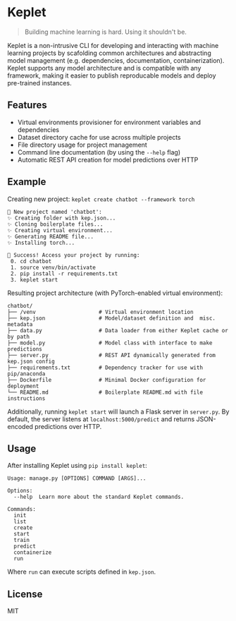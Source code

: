 # Keplet
> Building machine learning is hard. Using it shouldn't be.

Keplet is a non-intrusive CLI for developing and interacting with machine learning projects by scafolding common architectures and abstracting model management (e.g. dependencies, documentation, containerization). Keplet supports any model architecture and is compatible with any framework, making it easier to publish reproducable models and deploy pre-trained instances.

## Features
- Virtual environments provisioner for environment variables and dependencies
- Dataset directory cache for use across multiple projects
- File directory usage for project management
- Command line documentation (by using the `--help` flag)
- Automatic REST API creation for model predictions over HTTP

## Example
Creating new project: `keplet create chatbot --framework torch`

```
🤖 New project named 'chatbot':
✨ Creating folder with kep.json...
✨ Cloning boilerplate files...
✨ Creating virtual environment...
✨ Generating README file...
✨ Installing torch...

🤖 Success! Access your project by running:
 0. cd chatbot
 1. source venv/bin/activate
 2. pip install -r requirements.txt
 3. keplet start
```

Resulting project architecture (with PyTorch-enabled virtual environment):

    chatbot/
    ├── /venv                    # Virtual environment location
    ├── kep.json                 # Model/dataset definition and  misc. metadata
    ├── data.py                  # Data loader from either Keplet cache or by path
    ├── model.py                 # Model class with interface to make predictions
    ├── server.py                # REST API dynamically generated from kep.json config
    ├── requirements.txt         # Dependency tracker for use with pip/anaconda
    ├── Dockerfile               # Minimal Docker configuration for deployment
    └── README.md                # Boilerplate README.md with file instructions

Additionally, running `keplet start` will launch a Flask server in `server.py`. By default, the server listens at `localhost:5000/predict` and returns JSON-encoded predictions over HTTP.

## Usage
After installing Keplet using `pip install keplet`:

```
Usage: manage.py [OPTIONS] COMMAND [ARGS]...

Options:
  --help  Learn more about the standard Keplet commands.

Commands:
  init
  list
  create
  start
  train
  predict
  containerize
  run
```

Where `run` can execute scripts defined in `kep.json`. 

## License
MIT
